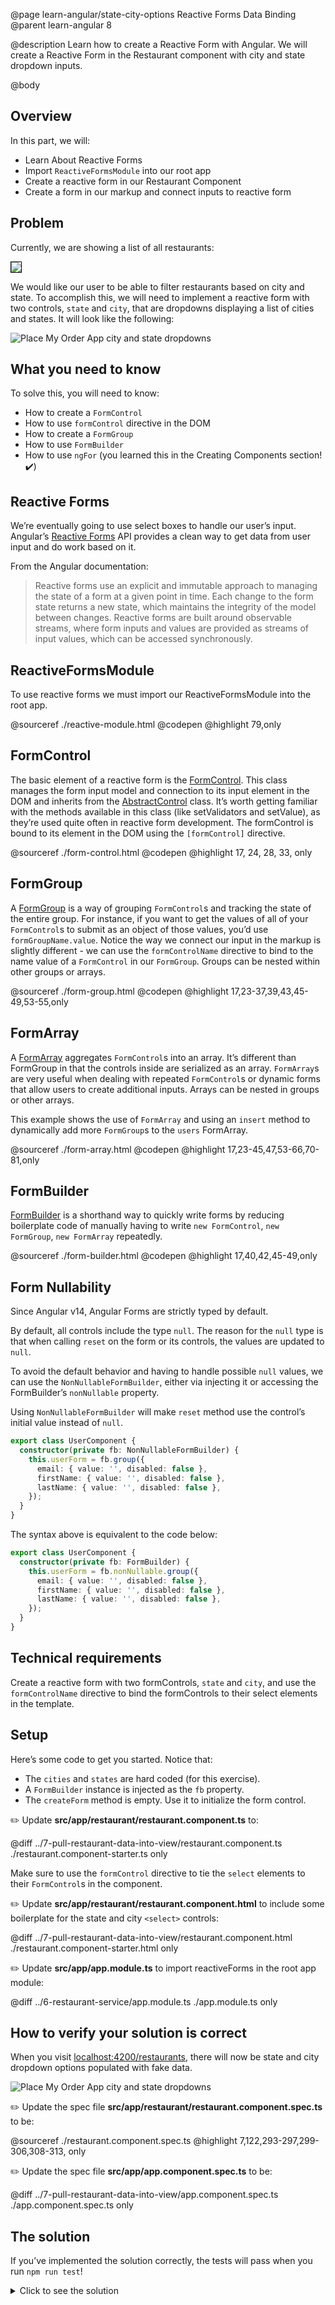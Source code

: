 @page learn-angular/state-city-options Reactive Forms Data Binding
@parent learn-angular 8

@description Learn how to create a Reactive Form with Angular. We will create a Reactive Form in the Restaurant component with city and state dropdown inputs.

@body

## Overview

In this part, we will:

- Learn About Reactive Forms
- Import `ReactiveFormsModule` into our root app
- Create a reactive form in our Restaurant Component
- Create a form in our markup and connect inputs to reactive form

## Problem

Currently, we are showing a list of all restaurants:

<img src="../static/img/angular/8-state-city-options/before.png"
  style="border: solid 1px black; max-width: 320px;"/>

We would like our user to be able to filter restaurants based on city and state. To accomplish this,
we will need to implement a reactive form with two controls, `state` and `city`, that are dropdowns displaying a list of cities and states. It will look like the following:

![Place My Order App city and state dropdowns](../static/img/angular/pmo-dropdowns.gif 'Place My Order App city and state dropdowns')

## What you need to know

To solve this, you will need to know:

- How to create a `FormControl`
- How to use `formControl` directive in the DOM
- How to create a `FormGroup`
- How to use `FormBuilder`
- How to use `ngFor` (you learned this in the Creating Components section! ✔️)

## Reactive Forms

We’re eventually going to use select boxes to handle our user’s input. Angular’s <a href="https://angular.io/guide/reactive-forms">Reactive Forms</a> API provides a clean way to get data from user input and do work based on it.

From the Angular documentation:

> Reactive forms use an explicit and immutable approach to managing the state of a form at a given point in time. Each change to the form state returns a new state, which maintains the integrity of the model between changes. Reactive forms are built around observable streams, where form inputs and values are provided as streams of input values, which can be accessed synchronously.

## ReactiveFormsModule

To use reactive forms we must import our ReactiveFormsModule into the root app.

@sourceref ./reactive-module.html
@codepen
@highlight 79,only

## FormControl

The basic element of a reactive form is the <a href="https://angular.io/api/forms/FormControl">FormControl</a>. This class manages the form input model and connection to its input element in the DOM and inherits from the <a href="https://angular.io/api/forms/AbstractControl">AbstractControl</a>
class. It’s worth getting familiar with the methods available in this class (like setValidators and setValue), as they’re used quite often in reactive form development. The formControl is bound to its element in the DOM using the `[formControl]` directive.

@sourceref ./form-control.html
@codepen
@highlight 17, 24, 28, 33, only

## FormGroup

A <a href="https://angular.io/api/forms/FormGroup">FormGroup</a> is a way of grouping `FormControl`s and tracking the state of the entire group. For instance, if you want to get the values of all of your `FormControl`s to submit as an object of those values, you’d use `formGroupName.value`. Notice the way we connect our input in the markup is slightly different - we can use the `formControlName` directive to bind to the name value of a `FormControl` in our `FormGroup`. Groups can be nested within other groups or arrays.

@sourceref ./form-group.html
@codepen
@highlight 17,23-37,39,43,45-49,53-55,only

## FormArray

A <a href="https://angular.io/api/forms/FormArray">FormArray</a> aggregates `FormControl`s into an array. It’s different than FormGroup in that the controls inside are serialized as an array. `FormArray`s are very useful when dealing with repeated `FormControl`s or dynamic forms that allow users to create additional inputs. Arrays can be nested in groups or other arrays.

This example shows the use of `FormArray` and using an `insert` method to dynamically add more `FormGroup`s to the `users` FormArray.

@sourceref ./form-array.html
@codepen
@highlight 17,23-45,47,53-66,70-81,only

## FormBuilder

<a href="https://angular.io/api/forms/FormBuilder">FormBuilder</a> is a shorthand way to quickly write forms by reducing boilerplate code of manually having to write `new FormControl`, `new FormGroup`, `new FormArray` repeatedly.

@sourceref ./form-builder.html
@codepen
@highlight 17,40,42,45-49,only

## Form Nullability

Since Angular v14, Angular Forms are strictly typed by default.

By default, all controls include the type `null`. The reason for the `null` type is that when calling `reset` on the form or its controls, the values are updated to `null`.

To avoid the default behavior and having to handle possible `null` values, we can use the `NonNullableFormBuilder`, either via injecting it or accessing the FormBuilder’s `nonNullable` property.

Using `NonNullableFormBuilder` will make `reset` method use the control’s initial value instead of `null`.

```typescript
export class UserComponent {
  constructor(private fb: NonNullableFormBuilder) {
    this.userForm = fb.group({
      email: { value: '', disabled: false },
      firstName: { value: '', disabled: false },
      lastName: { value: '', disabled: false },
    });
  }
}
```

The syntax above is equivalent to the code below:

```typescript
export class UserComponent {
  constructor(private fb: FormBuilder) {
    this.userForm = fb.nonNullable.group({
      email: { value: '', disabled: false },
      firstName: { value: '', disabled: false },
      lastName: { value: '', disabled: false },
    });
  }
}
```

## Technical requirements

Create a reactive form with two formControls, `state` and `city`, and use the `formControlName` directive to bind the formControls to their select elements in the template.

## Setup

Here’s some code to get you started. Notice that:

- The `cities` and `states` are hard coded (for this exercise).
- A `FormBuilder` instance is injected as the `fb` property.
- The `createForm` method is empty. Use it to initialize the form control.

✏️ Update **src/app/restaurant/restaurant.component.ts** to:

@diff ../7-pull-restaurant-data-into-view/restaurant.component.ts ./restaurant.component-starter.ts only

Make sure to use the `formControl` directive to tie the `select` elements to
their `FormControl`s in the component.

✏️ Update **src/app/restaurant/restaurant.component.html** to include
some boilerplate for the state and city `<select>` controls:

@diff ../7-pull-restaurant-data-into-view/restaurant.component.html ./restaurant.component-starter.html only

✏️ Update **src/app/app.module.ts** to import reactiveForms in the root app module:

@diff ../6-restaurant-service/app.module.ts ./app.module.ts only

## How to verify your solution is correct

When you visit <a href="http://localhost:4200/restaurants">localhost:4200/restaurants</a>, there will now be state and city dropdown options populated with fake data.

![Place My Order App city and state dropdowns](../static/img/angular/pmo-dropdowns.gif 'Place My Order App city and state dropdowns')

✏️ Update the spec file **src/app/restaurant/restaurant.component.spec.ts** to be:

@sourceref ./restaurant.component.spec.ts
@highlight 7,122,293-297,299-306,308-313, only

✏️ Update the spec file **src/app/app.component.spec.ts** to be:

@diff ../7-pull-restaurant-data-into-view/app.component.spec.ts ./app.component.spec.ts only

## The solution

If you’ve implemented the solution correctly, the tests will pass when you run `npm run test`!

<details>
<summary>Click to see the solution</summary>
✏️ Update **src/app/restaurant/restaurant.component.ts** to:

@sourceref ./restaurant.component.ts
@highlight 53-62, only

✏️ Update **src/app/restaurant/restaurant.component.html** to:

@sourceref ./restaurant.component.html
@highlight 6,10-12,18,22-24,only

</details>
